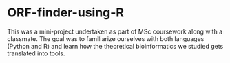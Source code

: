 # ORF-finder-using-R

This was a mini-project undertaken as part of MSc coursework along with a classmate. The goal was to familiarize ourselves with both languages (Python and R) and learn how the theoretical bioinformatics we studied gets translated into tools.
